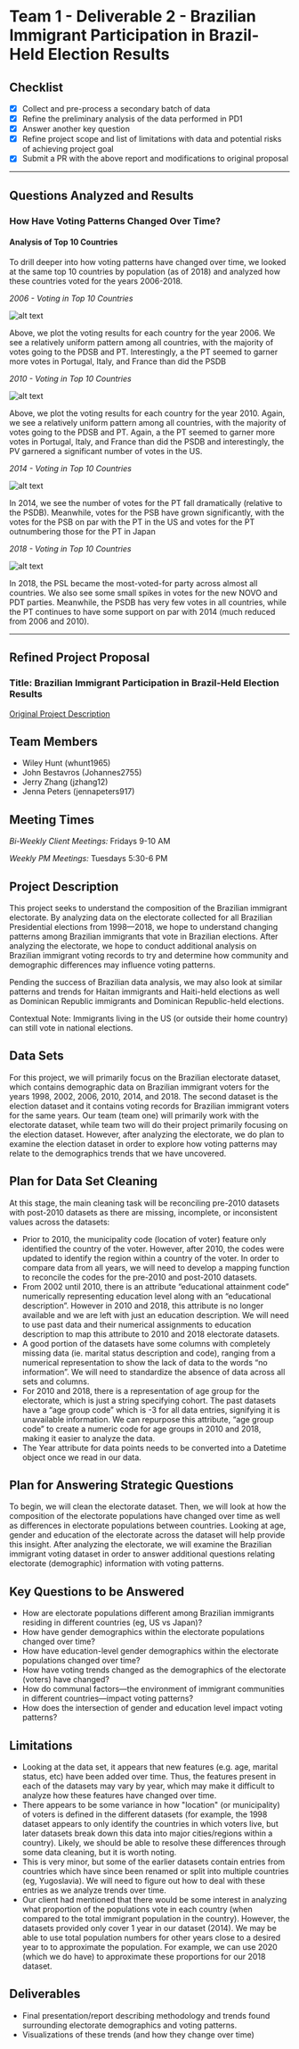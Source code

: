 # Team 1 - Deliverable 2 - Brazilian Immigrant Participation in Brazil-Held Election Results

## Checklist
- [x] Collect and pre-process a secondary batch of data
- [x] Refine the preliminary analysis of the data performed in PD1
- [x] Answer another key question
- [x] Refine project scope and list of limitations with data and potential risks of achieving project goal
- [x] Submit a PR with the above report and modifications to original proposal

---
## Questions Analyzed and Results


### How Have Voting Patterns Changed Over Time?

#### Analysis of Top 10 Countries
To drill deeper into how voting patterns have changed over time, we looked at the same top 10 countries by population (as of 2018) and analyzed how these countries voted for the years 2006-2018.

*2006 - Voting in Top 10 Countries*

![alt text](https://github.com/BU-Spark/ds-boston-bpda-br-election/blob/team1-deliverable-2/TEAM1/readme_images/top10_votes_2006.png)

Above, we plot the voting results for each country for the year 2006. We see a relatively uniform pattern among all countries, with the majority of votes going to the PDSB and PT. Interestingly, a the PT seemed to garner more votes in Portugal, Italy, and France than did the PSDB

*2010 - Voting in Top 10 Countries*

![alt text](https://github.com/BU-Spark/ds-boston-bpda-br-election/blob/team1-deliverable-2/TEAM1/readme_images/top10_votes_2010.png)

Above, we plot the voting results for each country for the year 2010. Again, we see a relatively uniform pattern among all countries, with the majority of votes going to the PDSB and PT. Again, a the PT seemed to garner more votes in Portugal, Italy, and France than did the PSDB and interestingly, the PV garnered a significant number of votes in the US.

*2014 - Voting in Top 10 Countries*

![alt text](https://github.com/BU-Spark/ds-boston-bpda-br-election/blob/team1-deliverable-2/TEAM1/readme_images/top10_votes_2014.png)

In 2014, we see the number of votes for the PT fall dramatically (relative to the PSDB). Meanwhile, votes for the PSB have grown significantly, with the votes for the PSB on par with the PT in the US and votes for the PT outnumbering those for the PT in Japan 

*2018 - Voting in Top 10 Countries*

![alt text](https://github.com/BU-Spark/ds-boston-bpda-br-election/blob/team1-deliverable-2/TEAM1/readme_images/top10_votes_2018.png)

In 2018, the PSL became the most-voted-for party across almost all countries. We also see some small spikes in votes for the new NOVO and PDT parties. Meanwhile, the PSDB has very few votes in all countries, while the PT continues to have some support on par with 2014 (much reduced from 2006 and 2010).

---

## Refined Project Proposal

### Title: Brazilian Immigrant Participation in Brazil-Held Election Results

[Original Project Description](https://docs.google.com/document/d/10svI0F6vJOUjewvWAV4yx70k0brZGpG6pSurwHtmrUM/edit)

## Team Members
- Wiley Hunt (whunt1965)
- John Bestavros (Johannes2755)
- Jerry Zhang (jzhang12)
- Jenna Peters (jennapeters917)

## Meeting Times
*Bi-Weekly Client Meetings:* Fridays 9-10 AM

*Weekly PM Meetings:* Tuesdays 5:30-6 PM

## Project Description
This project seeks to understand the composition of the Brazilian immigrant electorate. By analyzing data on the electorate collected for all Brazilian Presidential elections from 1998—2018, we hope to understand changing patterns among Brazilian immigrants that vote in Brazilian elections. After analyzing the electorate, we hope to conduct additional analysis on Brazilian immigrant voting records to try and determine how community and demographic differences may influence voting patterns.

Pending the success of Brazilian data analysis, we may also look at similar patterns and trends for Haitan immigrants and Haiti-held elections as well as Dominican Republic immigrants and Dominican Republic-held elections.
 
Contextual Note: Immigrants living in the US (or outside their home country) can still vote in national elections.

## Data Sets
For this project, we will primarily focus on the Brazilian electorate dataset, which contains demographic data on Brazilian immigrant voters for the years 1998, 2002, 2006, 2010, 2014, and 2018. The second dataset is the election dataset and it contains voting records for Brazilian immigrant voters for the same years. Our team (team one) will primarily work with the electorate dataset, while team two will do their project primarily focusing on the election dataset. However, after analyzing the electorate, we do plan to examine the election dataset in order to explore how voting patterns may relate to the demographics trends that we have uncovered. 

## Plan for Data Set Cleaning
At this stage, the main cleaning task will be reconciling pre-2010 datasets with post-2010 datasets as there are missing, incomplete, or inconsistent values across the datasets:

- Prior to 2010, the municipality code (location of voter) feature only identified the country of the voter. However, after 2010, the codes were updated to identify the region within a country of the voter. In order to compare data from all years, we will need to develop a mapping function to reconcile the codes for the pre-2010 and post-2010 datasets. 
- From 2002 until 2010, there is an attribute “educational attainment code” numerically representing education level along with an “educational description”. However in 2010 and 2018, this attribute is no longer available and we are left with just an education description. We will need to use past data and their numerical assignments to education description to map this attribute to 2010 and 2018 electorate datasets.
- A good portion of the datasets have some columns with completely missing data (ie. marital status description and code), ranging from a numerical representation to show the lack of data to the words “no information”. We will need to standardize the absence of data across all sets and columns.
- For 2010 and 2018, there is a representation of age group for the electorate, which is just a string specifying cohort. The past datasets have a “age group code” which is -3 for all data entries, signifying it is unavailable information. We can repurpose this attribute, “age group code” to create a numeric code for age groups in 2010 and 2018, making it easier to analyze the data. 
- The Year attribute for data points needs to be converted into a Datetime object once we read in our data.

## Plan for Answering Strategic Questions
To begin, we will clean the electorate dataset. Then, we will look at how the composition of the electorate populations have changed over time as well as differences in electorate populations between countries. Looking at age, gender and education of the electorate across the dataset will help provide this insight. After analyzing the electorate, we will examine the Brazilian immigrant voting dataset in order to answer additional questions relating electorate (demographic) information with voting patterns.

## Key Questions to be Answered
- How are electorate populations different among Brazilian immigrants residing in different countries (eg, US vs Japan)?
- How have gender demographics within the electorate populations changed over time?
- How have education-level gender demographics within the electorate populations changed over time?
- How have voting trends changed as the demographics of the electorate (voters) have changed?
- How do communal factors—the environment of immigrant communities in different countries—impact voting patterns?
- How does the intersection of gender and education level impact voting patterns?

## Limitations
- Looking at the data set, it appears that new features (e.g. age, marital status, etc) have been added over time. Thus, the features present in each of the datasets may vary by year, which may make it difficult to analyze how these features have changed over time.
- There appears to be some variance in how "location" (or municipality) of voters is defined in the different datasets (for example, the 1998 dataset appears to only identify the countries in which voters live, but later datasets break down this data into major cities/regions within a country). Likely, we should be able to resolve these differences through some data cleaning, but it is worth noting.
- This is very minor, but some of the earlier datasets contain entries from countries which have since been renamed or split into multiple countries (eg, Yugoslavia). We will need to figure out how to deal with these entries as we analyze trends over time.
- Our client had mentioned that there would be some interest in analyzing what proportion of the populations vote in each country (when compared to the total immigrant population in the country). However, the datasets provided only cover 1 year in our dataset (2014). We may be able to use total population numbers for other years close to a desired year to to approximate the population. For example, we can use 2020 (which we do have) to approximate these proportions for our 2018 dataset.

## Deliverables
- Final presentation/report describing methodology and trends found surrounding electorate demographics and voting patterns. 
- Visualizations of these trends (and how they change over time)


